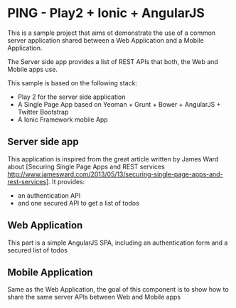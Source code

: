 PING - Play2 + Ionic + AngularJS
===============================

This is a sample project that aims ot demonstrate the use of a common server application shared between a Web Application and a Mobile Application.

The Server side app provides a list of REST APIs that both, the Web and Mobile apps use.

This sample is based on the following stack:
- Play 2 for the server side application
- A Single Page App based on Yeoman + Grunt + Bower + AngularJS + Twitter Bootstrap
- A Ionic Framework mobile App

Server side app
---------------
This application is inspired from the great article written by James Ward about [Securing Single Page Apps and REST services http://www.jamesward.com/2013/05/13/securing-single-page-apps-and-rest-services].
It provides:
- an authentication API
- and one secured API to get a list of todos

Web Application
---------------
This part is a simple AngularJS SPA, including an authentication form and a secured list of todos

Mobile Application
------------------
Same as the Web Application, the goal of this component is to show how to share the same server APIs between Web and Mobile apps 
